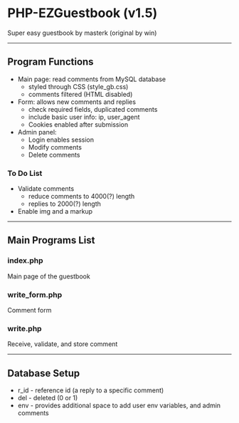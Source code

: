 PHP-EZGuestbook (v1.5)
===============

Super easy guestbook by masterk
(original by win)

-----

## Program Functions

* Main page: read comments from MySQL database
   * styled through CSS (style_gb.css)
   * comments filtered (HTML disabled)
* Form: allows new comments and replies
   * check required fields, duplicated comments
   * include basic user info: ip, user_agent
  * Cookies enabled after submission
* Admin panel:
  * Login enables session
  * Modify comments
  * Delete comments

### To Do List
* Validate comments
   * reduce comments to 4000(?) length
  * replies to 2000(?) length
* Enable img and a markup

-----

## Main Programs List

### index.php
Main page of the guestbook

### write_form.php
Comment form

### write.php
Receive, validate, and store comment


-----

## Database Setup

* r_id - reference id (a reply to a specific comment)
* del - deleted (0 or 1)
* env - provides additional space to add user env variables, and admin comments
